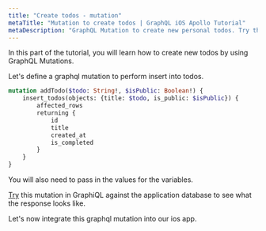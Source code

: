 ```yaml
---
title: "Create todos - mutation"
metaTitle: "Mutation to create todos | GraphQL iOS Apollo Tutorial"
metaDescription: "GraphQL Mutation to create new personal todos. Try the mutation in GraphiQL, passing the Authorization token to get authenticated results."
---
```


In this part of the tutorial, you will learn how to create new todos by using GraphQL Mutations.

Let's define a graphql mutation to perform insert into todos.

```graphql
mutation addTodo($todo: String!, $isPublic: Boolean!) {
    insert_todos(objects: {title: $todo, is_public: $isPublic}) {
        affected_rows
        returning {
            id
            title
            created_at
            is_completed
        }
    }
}
```

You will also need to pass in the values for the variables.

[Try](https://learn.hasura.io/graphql/graphiql) this mutation in GraphiQL against the application database to see what the response looks like.

Let's now integrate this graphql mutation into our ios app.

